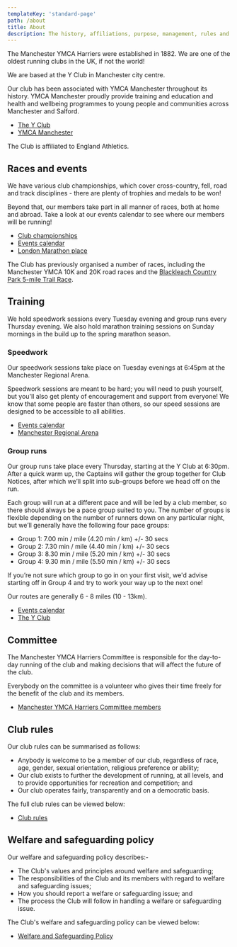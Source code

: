 ```yaml
---
templateKey: 'standard-page'
path: /about
title: About
description: The history, affiliations, purpose, management, rules and policies of the Manchester YMCA Harriers
---
```

The Manchester YMCA Harriers were established in 1882. We are one of the oldest running clubs in the UK, if not the world!

We are based at the Y Club in Manchester city centre.

Our club has been associated with YMCA Manchester throughout its history. YMCA Manchester proudly provide training and education and health and wellbeing programmes to young people and communities across Manchester and Salford.

* [The Y Club](https://www.yclub.org.uk)
* [YMCA Manchester](https://www.ymcamanchester.org.uk)

The Club is affiliated to England Athletics.

## Races and events

We have various club championships, which cover cross-country, fell, road and track disciplines - there are plenty of trophies and medals to be won!

Beyond that, our members take part in all manner of races, both at home and abroad. Take a look at our events calendar to see where our members will be running!

* [Club championships](/championships)
* [Events calendar](/events)
* [London Marathon place](/about/london-marathon-place)

The Club has previously organised a number of races, including the Manchester YMCA 10K and 20K road races and the [Blackleach Country Park 5-mile Trail Race](/blackleach).

## Training

We hold speedwork sessions every Tuesday evening and group runs every Thursday evening. We also hold marathon training sessions on Sunday mornings in the build up to the spring marathon season.

### Speedwork

Our speedwork sessions take place on Tuesday evenings at 6:45pm at the Manchester Regional Arena.

Speedwork sessions are meant to be hard; you will need to push yourself, but you'll also get plenty of encouragement and support from everyone! We know that some people are faster than others, so our speed sessions are designed to be accessible to all abilities.

* [Events calendar](/events)
* [Manchester Regional Arena](/venues/manchester-regional-arena)

### Group runs

Our group runs take place every Thursday, starting at the Y Club at 6:30pm. After a quick warm up, the Captains will gather the group together for Club Notices, after which we’ll split into sub-groups before we head off on the run.

Each group will run at a different pace and will be led by a club member, so there should always be a pace group suited to you. The number of groups is flexible depending on the number of runners down on any particular night, but we’ll generally have the following four pace groups:

* Group 1: 7.00 min / mile (4.20 min / km) +/- 30 secs
* Group 2: 7.30 min / mile (4.40 min / km) +/- 30 secs
* Group 3: 8.30 min / mile (5.20 min / km) +/- 30 secs
* Group 4: 9.30 min / mile (5.50 min / km) +/- 30 secs

If you’re not sure which group to go in on your first visit, we'd advise starting off in Group 4 and try to work your way up to the next one!

Our routes are generally 6 - 8 miles (10 - 13km).
* [Events calendar](/events)
* [The Y Club](/venues/the-y-club)

## Committee

The Manchester YMCA Harriers Committee is responsible for the day-to-day running of the club and making decisions that will affect the future of the club.

Everybody on the committee is a volunteer who gives their time freely for the benefit of the club and its members.

* [Manchester YMCA Harriers Committee members](/about/committee)

## Club rules

Our club rules can be summarised as follows:

* Anybody is welcome to be a member of our club, regardless of race, age, gender, sexual orientation, religious preference or ability;
* Our club exists to further the development of running, at all levels, and to provide opportunities for recreation and competition; and
* Our club operates fairly, transparently and on a democratic basis.

The full club rules can be viewed below:

* [Club rules](/about/rules)

## Welfare and safeguarding policy

Our welfare and safeguarding policy describes:-
 
* The Club's values and principles around welfare and safeguarding;
* The responsibilities of the Club and its members with regard to welfare and
  safeguarding issues;
* How you should report a welfare or safeguarding issue; and
* The process the Club will follow in handling a welfare or safeguarding issue.

The Club's welfare and safeguarding policy can be viewed below:

* [Welfare and Safeguarding Policy](/about/welfare-and-safeguarding-policy)

